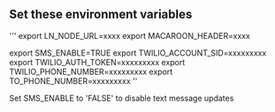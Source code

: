 

## Set these environment variables

'''
export LN_NODE_URL=xxxx
export MACAROON_HEADER=xxxx

export SMS_ENABLE=TRUE
export TWILIO_ACCOUNT_SID=xxxxxxxxx
export TWILIO_AUTH_TOKEN=xxxxxxxxx
export TWILIO_PHONE_NUMBER=xxxxxxxxx
export TO_PHONE_NUMBER=xxxxxxxxx
''

Set SMS_ENABLE to 'FALSE' to disable text message updates
